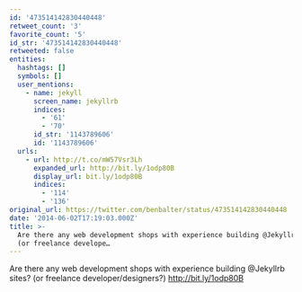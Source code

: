 ```yaml
---
id: '473514142830440448'
retweet_count: '3'
favorite_count: '5'
id_str: '473514142830440448'
retweeted: false
entities:
  hashtags: []
  symbols: []
  user_mentions:
    - name: jekyll
      screen_name: jekyllrb
      indices:
        - '61'
        - '70'
      id_str: '1143789606'
      id: '1143789606'
  urls:
    - url: http://t.co/mW57Vsr3Lh
      expanded_url: http://bit.ly/1odp80B
      display_url: bit.ly/1odp80B
      indices:
        - '114'
        - '136'
original_url: https://twitter.com/benbalter/status/473514142830440448
date: '2014-06-02T17:19:03.000Z'
title: >-
  Are there any web development shops with experience building @Jekyllrb sites?
  (or freelance develope…
---
```


Are there any web development shops with experience building @Jekyllrb sites? (or freelance developer/designers?) http://bit.ly/1odp80B